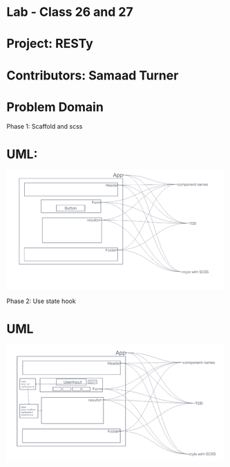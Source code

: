# Lab - Class 26 and 27

# Project: RESTy

# Contributors: Samaad Turner

# Problem Domain 
Phase 1: Scaffold and scss

# UML:
![lab26](lab26_UML.png)

Phase 2: Use state hook  

# UML
![lab27](lab27_UML.png)